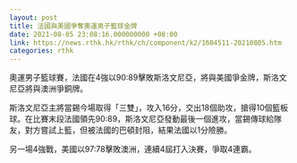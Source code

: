 ```yaml
---
layout: post
title: 法國與美國爭奪奧運男子籃球金牌
date: 2021-08-05 23:08:16.000000000 +08:00
link: https://news.rthk.hk/rthk/ch/component/k2/1604511-20210805.htm
categories: rthk
---
```


奧運男子籃球賽，法國在4強以90:89擊敗斯洛文尼亞，將與美國爭金牌，斯洛文尼亞將與澳洲爭銅牌。

斯洛文尼亞主將當錫今場取得「三雙」，攻入16分，交出18個助攻，搶得10個籃板球。在比賽末段法國領先90:89，斯洛文尼亞發動最後一個進攻，當錫傳球給隊友，對方嘗試上籃，但被法國的巴頓封阻，結果法國以1分險勝。

另一場4強戰，美國以97:78擊敗澳洲，連續4屆打入決賽，爭取4連霸。
